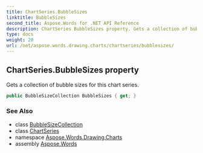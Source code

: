 ```yaml
---
title: ChartSeries.BubbleSizes
linktitle: BubbleSizes
second_title: Aspose.Words for .NET API Reference
description: ChartSeries BubbleSizes property. Gets a collection of bubble sizes for this chart series in C#.
type: docs
weight: 20
url: /net/aspose.words.drawing.charts/chartseries/bubblesizes/
---
```

## ChartSeries.BubbleSizes property

Gets a collection of bubble sizes for this chart series.

```csharp
public BubbleSizeCollection BubbleSizes { get; }
```

### See Also

* class [BubbleSizeCollection](../../bubblesizecollection/)
* class [ChartSeries](../)
* namespace [Aspose.Words.Drawing.Charts](../../chartseries/)
* assembly [Aspose.Words](../../../)

